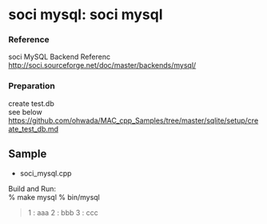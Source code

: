 soci mysql: soci mysql
===============

### Reference  
soci MySQL Backend Referenc  
http://soci.sourceforge.net/doc/master/backends/mysql/  


### Preparation  
create test.db  
see below  
https://github.com/ohwada/MAC_cpp_Samples/tree/master/sqlite/setup/create_test_db.md  


## Sample  
- soci_mysql.cpp  

Build and Run:  
% make mysql 
% bin/mysql 
> 1 : aaa
> 2 : bbb
> 3 : ccc
